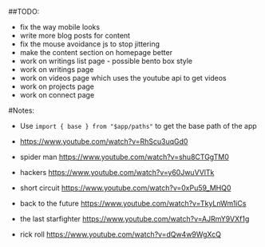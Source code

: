 ##TODO:

- fix the way mobile looks
- write more blog posts for content
- fix the mouse avoidance js to stop jittering
- make the content section on homepage better
- work on writings list page - possible bento box style
- work on writings page
- work on videos page which uses the youtube api to get videos
- work on projects page
- work on connect page

#Notes:

- Use `import { base } from "$app/paths"` to get the base path of the app
- https://www.youtube.com/watch?v=RhScu3uqGd0

- spider man https://www.youtube.com/watch?v=shu8CTGgTM0
- hackers https://www.youtube.com/watch?v=y60JwuVVlTk
- short circuit https://www.youtube.com/watch?v=0xPu59_MHQ0
- back to the future https://www.youtube.com/watch?v=TkyLnWm1iCs
- the last starfighter https://www.youtube.com/watch?v=AJRmY9VXf1g
- rick roll https://www.youtube.com/watch?v=dQw4w9WgXcQ
